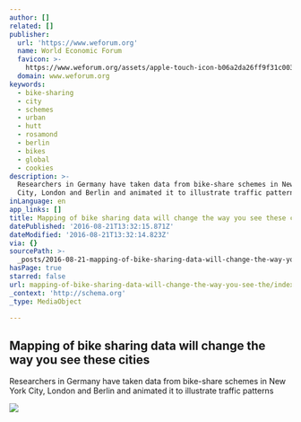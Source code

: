 ```yaml
---
author: []
related: []
publisher:
  url: 'https://www.weforum.org'
  name: World Economic Forum
  favicon: >-
    https://www.weforum.org/assets/apple-touch-icon-b06a2da26ff9f31c003469ba0063a247f90385a960064b3440dc4f69451b3b18.png
  domain: www.weforum.org
keywords:
  - bike-sharing
  - city
  - schemes
  - urban
  - hutt
  - rosamond
  - berlin
  - bikes
  - global
  - cookies
description: >-
  Researchers in Germany have taken data from bike-share schemes in New York
  City, London and Berlin and animated it to illustrate traffic patterns
inLanguage: en
app_links: []
title: Mapping of bike sharing data will change the way you see these cities
datePublished: '2016-08-21T13:32:15.871Z'
dateModified: '2016-08-21T13:32:14.823Z'
via: {}
sourcePath: >-
  _posts/2016-08-21-mapping-of-bike-sharing-data-will-change-the-way-you-see-the.md
hasPage: true
starred: false
url: mapping-of-bike-sharing-data-will-change-the-way-you-see-the/index.html
_context: 'http://schema.org'
_type: MediaObject

---
```

<article style=""><h1>Mapping of bike sharing data will change the way you see these cities</h1><p>Researchers in Germany have taken data from bike-share schemes in New York City, London and Berlin and animated it to illustrate traffic patterns</p><img src="https://assets.weforum.org/editor/-OcyF2pPQMnMNbb0B-ZPTrjwyyPCGgtwle_wI2iuKVw.PNG" /></article>